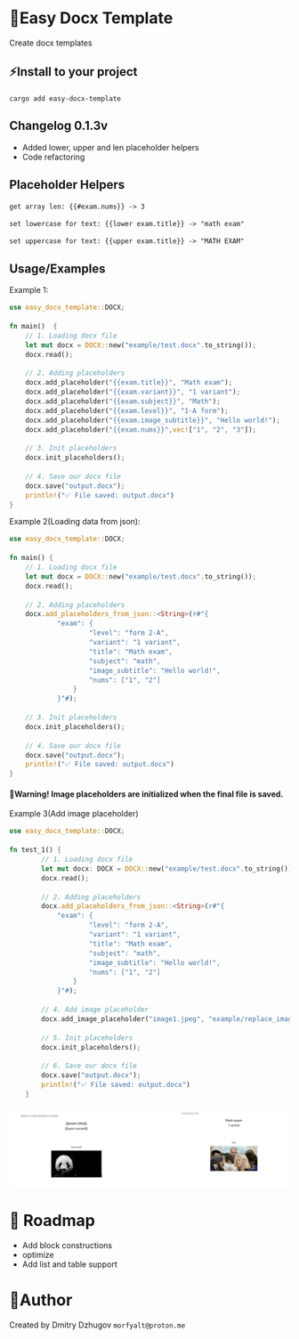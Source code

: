 
# 🚀Easy Docx Template

Create docx templates

## ⚡Install to your project
`cargo add easy-docx-template`

## Changelog 0.1.3v
* Added lower, upper and len placeholder helpers
* Code refactoring
## Placeholder Helpers
`get array len: {{#exam.nums}} -> 3`

`set lowercase for text: {{lower exam.title}} -> "math exam"`

`set uppercase for text: {{upper exam.title}} -> "MATH EXAM"`

## Usage/Examples

Example 1:
```Rust
use easy_docx_template::DOCX;

fn main()  {
    // 1. Loading docx file
    let mut docx = DOCX::new("example/test.docx".to_string());
    docx.read();

    // 2. Adding placeholders
    docx.add_placeholder("{{exam.title}}", "Math exam");
    docx.add_placeholder("{{exam.variant}}", "1 variant");
    docx.add_placeholder("{{exam.subject}}", "Math");
    docx.add_placeholder("{{exam.level}}", "1-A form");
    docx.add_placeholder("{{exam.image_subtitle}}", "Hello world!");
    docx.add_placeholder("{{exam.nums}}",vec!["1", "2", "3"]);

    // 3. Init placeholders
    docx.init_placeholders();

    // 4. Save our docx file
    docx.save("output.docx");
    println!("✅ File saved: output.docx")
}
```

Example 2(Loading data from json):

```Rust
use easy_docx_template::DOCX;

fn main() {
    // 1. Loading docx file
    let mut docx = DOCX::new("example/test.docx".to_string());
    docx.read();

    // 2. Adding placeholders
    docx.add_placeholders_from_json::<String>(r#"{
            "exam": {
                    "level": "form 2-A",
                    "variant": "1 variant",
                    "title": "Math exam",
                    "subject": "math",
                    "image_subtitle": "Hello world!",
                    "nums": ["1", "2"]
                }
            }"#);

    // 3. Init placeholders
    docx.init_placeholders();

    // 4. Save our docx file
    docx.save("output.docx");
    println!("✅ File saved: output.docx")
}
```
#### 🚨Warning! Image placeholders are initialized when the final file is saved.

Example 3(Add image placeholder)

```Rust
use easy_docx_template::DOCX;

fn test_1() {
        // 1. Loading docx file
        let mut docx: DOCX = DOCX::new("example/test.docx".to_string());
        docx.read();

        // 2. Adding placeholders
        docx.add_placeholders_from_json::<String>(r#"{
            "exam": {
                    "level": "form 2-A",
                    "variant": "1 variant",
                    "title": "Math exam",
                    "subject": "math",
                    "image_subtitle": "Hello world!",
                    "nums": ["1", "2"]
                }
            }"#);

        // 4. Add image placeholder
        docx.add_image_placeholder("image1.jpeg", "example/replace_image1.png");

        // 5. Init placeholders
        docx.init_placeholders();

        // 6. Save our docx file
        docx.save("output.docx");
        println!("✅ File saved: output.docx")
    }
```

![example1](/imgs/example1.png)

# 🚧 Roadmap

- Add block constructions
- optimize
- Add list and table support

# 🔗Author
Created by Dmitry Dzhugov
`morfyalt@proton.me`
